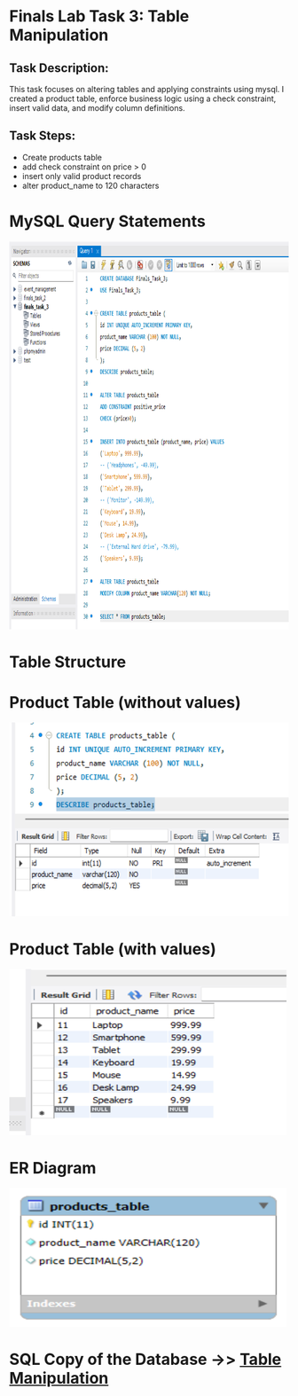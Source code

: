 # Finals Lab Task 3: Table Manipulation

## Task Description:
This task focuses on altering tables and applying constraints using mysql. I created a product table, enforce business logic using a check constraint, insert valid data, and modify column definitions.

## Task Steps:
- Create products table
- add check constraint on price > 0
- insert only valid product records
- alter product_name to 120 characters

# MySQL Query Statements
<img src="files/SQLcommands.png" alt="Alt Text" width="1000" height="700">

# Table Structure
# Product Table (without values)
<img src="files/products_table.png" alt="Alt Text" width="600" height="350">

# Product Table (with values)
<img src="files/output_products_table.png" alt="Alt Text" width="500" height="300">

# ER Diagram
<img src="files/ERD.png" alt="Alt Text" width="500" height="250">

# SQL Copy of the Database ->> [Table Manipulation](https://github.com/bangshiki/EDM-Portfolio/blob/1e49debaaec29aba01772913a64a2945cb03f2a9/Finals%20Task%203/files/Finals%20Task%203.sql)
